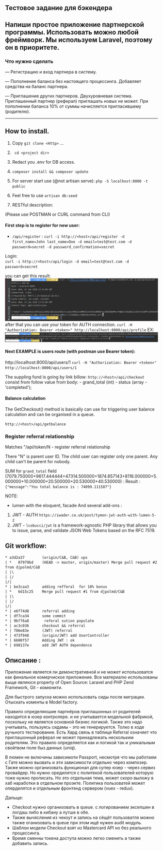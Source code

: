 ## Тестовое задание для бэкендера
 
## Напиши простое приложение партнерской программы. Использовать можно любой фреймворк. Мы используем Laravel, поэтому он в приоритете.
 
### Что нужно сделать
 — Регистрацию и вход партнера в систему.
 
 — Пополнение баланса без настоящего процессинга. Добавляет средства на баланс партнера.
 
 — Приглашение других партнеров. Двухуровневая система. Приглашенный партнер (реферал) приглашать новых не может. При пополнении баланса 10% от суммы начисляется пригласившему (родителю).
 
 -----------------
##  How to  install.

1.  Copy `git clone <Http>` ...
2.  ` cd <project dir>` 
3.  Redact you .env for DB access.
4. `composer install && composer update`
5. For server start use (@not artisan serve): `php -S localhost:8000 -t public` 
6. Feel free to use `artisan db:seed`

6. RESTful description:

(Please use POSTMAN or CURL command from CLI)

#### First step is to register for new user:
 -  `/api/register` : 
    `curl -i http://<host>/api/register -d first_name=John last_name=Doe -d email=test@test.com -d password=secret -d password_confirmation=secret`

Login:  
    `curl -i http://<host>/api/login -d email=test@test.com -d password=secret`
  
  
  you can get this result:
   ![Screen logo](/IMG/screen1.png)
  after that you can use your token for AUTH connection.
    `curl -H "Authorization: Bearer <token>" http://localhost:8000/api/profile`
  EX: ![Screen2](/IMG/screen2.png)
  
 #### Next EXAMPLE is  users route (with postman use Bearer token):
   http://localhost:8000/api/users/1
 `curl -H "Authorization: Bearer <token>" http://localhost:8000/api/users/1`
   
   The suppling fund is going by link billow: 
   `http://<host>/api/checkout`
   consist from follow value from body:
       - grand_total (int)
       - status  (array - 'completed');
   
   #### Balance calculation 
   The GetCheckout() method is basically can use for triggering user 
   balance calculation and can be organised in a queue.
   
   `http://<host>/api/getbalance`
   
   ### Register referral relationship
   
   Matches "/api/token/N   - register referral relationship
   
   There "N" is parent user ID. The child user  can register only one parent. Any child can't be parent for nobody.
   
   
   
   SUM for `grand_total` field
   (7079.750000+9617.444444+47314.500000+1874.857143+8116.000000+5.000000+10.000000+20.500000+20.530000+40.530000) :
   Result :  `{"message":"You total balance is : 74099.111587"}`    
   
NOTE: 
  - lumen with the eloquent, facade 
  And several add-ons :
   1. JWT - AUTH `https://iwader.co.uk/post/tymon-jwt-auth-with-lumen-5-2`
   2. JWT - `lcobucci/jwt` is a framework-agnostic PHP library that allows you to issue, parse, and validate JSON Web Tokens based on the RFC 7519. 


## Git workflow:

    * a3d2a37        (origin/C&B, C&B) ups
    | *   07979bd    (HEAD -> master, origin/master) Merge pull request #2 from djpolmd/C&B
    | |\  
    | |/  
    |/|   
    * | be3caa3      adding refferal  for 10% bonus
    | *   6d15c25    Merge pull request #1 from djpolmd/C&B
    | |\  
    | |/  
    |/|   
    * | e6f74d8      referral adding
    * | df7ca34      some commit
    * | 9bf76a8       referal sution populate
    * | ac3c036      checkout && referral
    * | 706e83e      (JWT) referral
    * | 473f948      (origin/JWT) add UserController
    * | 6600f57      Adding JWT : ok
    * | 698137e      add JWT AUTH dependence
    


 ## Описание :
Приложение является ли демонстративной и не может использоватся как финальное комерчиское приложение. 
Все материалю использованы выще являюся  property of Open Source: Laravel and PHP Zend Framework, Git -  комюнити.


Для быстрого запуска можно использовать сиды после миграции.  Отыскать коменты в Model factory.

   Правило определяюшие партнёров приглашонных  от родителей  находится в  юзер контролере. и не учитывается модельной фабрикой, 
поскольку не является основной бизнес логикой. Также это надо учитывать, пользуясь сидамы - это не генерируется. 
Толко в ходе ручьного тестирование. 
    Есть Хард связь в таблице Referral означяет что приглашонный  реферал не может принадлежать нескольким родителям.
 Это правило определяется как и логикой так и уникальным свойтвом поле быз данных (uniq). 

В люмен не включины зависимоти Passport, несмотря что мы работаем с Гате можно вызвать и эти зависимости отдельно через композер. 
Также можно организовать функционал для супер юзер - через сервиз провайдер. Но нужно оредилится с политекой пользователей которую тоже нужно прописать.
 Но это отдельная тема, может скоро выложу в хаб наработки в отдельном проэкте. Политика пользоватей может оперделятся и 
 отдельным фронтенд сервером (vuex - redux). 

Дальще: 
- Сheсkout нужно организовать в queue. c логированием эксепшен в логдаш либо в кибану а лутше в обе.
- Также вычясления из чекоут и запись на сёщёт пользоватля можно также оганизовать в queue при этом  ищё нужен audit модуль. 
- Шаблон модели Checkout взят из Mastercard API  но без реального процессинга.
- Время сменны токена доступа можно  легко сменить а также добавить запись. 

